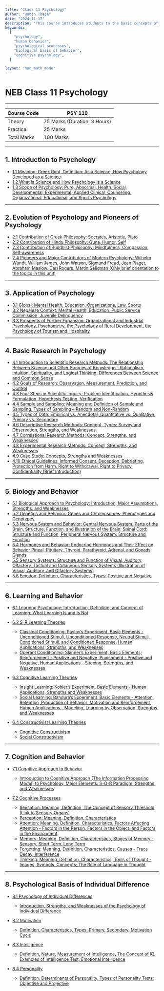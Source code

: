 ```yaml
---
title: "Class 11 Psychology"
author: "Roman Thapa"
date: "2024-11-17"
description: "This course introduces students to the basic concepts of psychology, including the study of human behavior, psychological processes, and the biological basis of behavior."
keywords:
  [
    "psychology",
    "human behavior",
    "psychological processes",
    "biological basis of behavior",
    "cognitive psychology",
  ]

layout: "non_math_mode"
---
```


# NEB Class 11 Psychology

---

| Course Code | PSY 119                      |
| ----------- | ---------------------------- |
| Theory      | 75 Marks (Duration: 3 Hours) |
| Practical   | 25 Marks                     |
| Total Marks | 100 Marks                    |

---

## 1. Introduction to Psychology

- [1.1 Meaning: Greek Root, Definition: As a Science, How Psychology Developed as a Science](./introduction-psychology/meaning-development/)
- [1.2 What is Science and How Psychology is a Science](./introduction-psychology/psychology-as-science/)
- [1.3 Scope of Psychology: Pure, Abnormal, Health, Social, Developmental, Experimental, Applied Clinical, Counseling, Organizational, Educational, and Sports Psychology](./introduction-psychology/scope/)

---

## 2. Evolution of Psychology and Pioneers of Psychology

- [2.1 Contribution of Greek Philosophy: Socrates, Aristotle, Plato](./evolution-psychology/greek-philosophy/)
- [2.2 Contribution of Hindu Philosophy: Guna, Humor, Self](./evolution-psychology/hindu-philosophy/)
- [2.3 Contribution of Buddhist Philosophy: Mindfulness, Compassion, Self-awareness](./evolution-psychology/buddhist-philosophy/)
- [2.4 Pioneers and Major Contributors of Modern Psychology: Wilhelm Wundt, William James, John Watson, Sigmund Freud, Jean Piaget, Abraham Maslow, Carl Rogers, Martin Seligman (Only brief orientation to the topics in this unit)](./evolution-psychology/pioneers-modern-psychology/)

---

## 3. Application of Psychology

- [3.1 Global: Mental Health, Education, Organizations, Law, Sports](./application-psychology/global/)
- [3.2 Nepalese Context: Mental Health, Education, Public Service Commission, Juvenile Delinquency](./application-psychology/nepalese-context/)
- [3.3 Prospects of Further Expansion: Organizational and Industrial Psychology, Psychometry, the Psychology of Rural Development, the Psychology of Tourism and Hospitality](./application-psychology/prospects-expansion/)

---

## 4. Basic Research in Psychology

- [4.1 Introduction to Scientific Research Methods: The Relationship Between Science and Other Sources of Knowledge - Rationalism, Intuition, Spirituality, and Logical Thinking; Differences Between Science and Common Sense](./basic-research-psychology/scientific-research-methods/)
- [4.2 Goals of Research: Observation, Measurement, Prediction, and Control](./basic-research-psychology/goals-research/)
- [4.3 Four Steps in Scientific Inquiry: Problem Identification, Hypothesis Formulation, Hypothesis Testing, Verification](./basic-research-psychology/scientific-inquiry/)
- [4.4 Sample and Sampling: Meaning and Definition of Sample and Sampling, Types of Sampling – Random and Non-Random](./basic-research-psychology/sample-sampling/)
- [4.5 Types of Data: Empirical vs. Anecdotal, Quantitative vs. Qualitative, Primary vs. Secondary](./basic-research-psychology/types-of-data/)
- [4.6 Descriptive Research Methods: Concept, Types: Survey and Observation, Strengths, and Weaknesses](./basic-research-psychology/descriptive-research-methods/)
- [4.7 Correlational Research Methods: Concept, Strengths, and Weaknesses](./basic-research-psychology/correlational-research-methods/)
- [4.8 Experimental Research Methods: Concept, Strengths, and Weaknesses](./basic-research-psychology/experimental-research-methods/)
- [4.9 Case Study: Concepts, Strengths and Weaknesses](./basic-research-psychology/case-study/)
- [4.10 Ethical Guidelines: Informed Consent, Deception, Debriefing, Protection from Harm, Right to Withdrawal, Right to Privacy, Confidentiality (Brief Introduction)](./basic-research-psychology/ethical-guidelines/)

---

## 5. Biology and Behavior

- [5.1 Biological Approach to Psychology: Introduction, Major Assumptions, Strengths, and Weaknesses](./biology-and-behavior/biological-approach-psychology/)
- [5.2 Genetics and Behavior: Genes and Chromosomes; Phenotypes and Genotypes](./biology-and-behavior/genetics-behavior/)
- [5.3 Nervous System and Behavior: Central Nervous System, Parts of the Brain, Structure, Function, and Illustration of the Brain; Spinal Cord: Structure and Function, Peripheral Nervous System: Structure and Function](./biology-and-behavior/nervous-system-behavior/)
- [5.4 Hormones and Behavior: Endocrine Hormones and Their Effect on Behavior Pineal, Pituitary, Thyroid, Parathyroid, Adrenal, and Gonads Glands](./biology-and-behavior/hormones-behavior/)
- [5.5 Sensory Systems: Structure and Function of Visual, Auditory, Olfactory, Tactual and Cutaneous Sensory Systems (Illustration of Visual, Auditory, and Olfactory Systems)](./biology-and-behavior/sensory-systems/)
- [5.6 Emotion: Definition, Characteristics, Types: Positive and Negative](./biology-and-behavior/emotion/)

---

## 6. Learning and Behavior

- [6.1 Learning Psychology: Introduction, Definition, and Concept of Learning: What Learning Is and Is Not](./learning-and-behavior/learning-psychology/)
- [6.2 S-R Learning Theories](./learning-and-behavior/sr-learning-theories/)

  - [Classical Conditioning: Pavlov’s Experiment, Basic Elements - Unconditioned Stimuli, Unconditioned Response, Neutral Stimuli, Conditioned Stimuli, and Conditioned Response, Human Applications, Strengths, and Weaknesses](./learning-and-behavior/sr-learning-theories/classical-conditioning/)
  - [Operant Conditioning: Skinner’s Experiment, Basic Elements; Reinforcement - Positive and Negative, Punishment - Positive and Negative, Human Applications - Shaping, Strengths, and Weaknesses](./learning-and-behavior/sr-learning-theories/operant-conditioning/)

- [6.3 Cognitive Learning Theories](./learning-and-behavior/cognitive-learning-theories/)

  - [Insight Learning: Kohler’s Experiment, Basic Elements - Human Applications, Strengths and Weaknesses](./learning-and-behavior/cognitive-learning-theories/insight-learning/)
  - [Social Learning: Bandura’s Experiment, Basic Elements - Attention, Retention, Production of Behavior, Motivation and Reinforcement, Human Applications - Modeling, Learning by Observation, Strengths, and Weaknesses](./learning-and-behavior/cognitive-learning-theories/social-learning/)

- [6.4 Constructivist Learning Theories](./learning-and-behavior/constructivist-learning-theories/)

  - [Cognitive Constructivism](./learning-and-behavior/constructivist-learning-theories/cognitive-constructivism/)
  - [Social Constructivism](./learning-and-behavior/constructivist-learning-theories/social-constructivism/)

---

## 7. Cognition and Behavior

- [7.1 Cognitive Approach to Behavior](./cognition-and-behavior/cognitive-approach/)

  - [Introduction to Cognitive Approach (The Information Processing Model) to Psychology, Major Elements: S-O-R Paradigm, Strengths, and Weaknesses](./cognition-and-behavior/cognitive-approach/information-processing-model/)

- [7.2 Cognitive Processes](./cognition-and-behavior/cognitive-processes/)

  - [Sensation: Meaning, Definition, The Concept of Sensory Threshold (Link to Sensory Organs)](./cognition-and-behavior/cognitive-processes/sensation/)
  - [Perception: Meaning, Definition, Characteristics](./cognition-and-behavior/cognitive-processes/perception/)
  - [Attention: Meaning, Definition, Characteristics, Factors Affecting Attention - Factors in the Person, Factors in the Object, and Factors in the Environment](./cognition-and-behavior/cognitive-processes/attention/)
  - [Memory: Meaning, Definition, Characteristics, Stages of Memory - Sensory, Short Term, Long Term](./cognition-and-behavior/cognitive-processes/memory/)
  - [Forgetting: Meaning, Definition, Characteristics, Causes - Trace Decay, Interference](./cognition-and-behavior/cognitive-processes/forgetting/)
  - [Thinking: Meaning, Definition, Characteristics, Tools of Thought - Images, Symbols, Concepts; The Role of Language in Thought](./cognition-and-behavior/cognitive-processes/thinking/)

---

## 8. Psychological Basis of Individual Difference

- [8.1 Psychology of Individual Differences](./psychological-basis/psychology-of-individual-differences/)

  - [Introduction, Strengths, and Weaknesses of the Psychology of Individual Difference](./psychological-basis/psychology-of-individual-differences/introduction-individual-differences/)

- [8.2 Motivation](./psychological-basis/motivation/)

  - [Definition, Characteristics, Types: Primary, Secondary, Motivation Cycle](./psychological-basis/motivation/motivation-cycle/)

- [8.3 Intelligence](./psychological-basis/intelligence/)

  - [Definition, Nature, Measurement of Intelligence, The Concept of IQ, Examples of Intelligence Test, Emotional Intelligence](./psychological-basis/intelligence/intelligence-measurement/)

- [8.4 Personality](./psychological-basis/personality/)

  - [Definition, Determinants of Personality, Types of Personality Tests: Objective and Projective](./psychological-basis/personality/personality-tests/)
